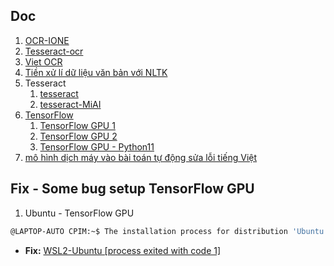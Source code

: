 ## Doc

1. [OCR-IONE](https://ionetech.vn/ocr-la-gi-cong-nghe-nhan-dang-chu-ocr-hieu-qua-21628/)
2. [Tesseract-ocr](https://github.com/tesseract-ocr/tesseract)
3. [Viet OCR](https://pbcquoc.github.io/vietnamese-ocr/)
4. [Tiền xử lí dữ liệu văn bản với NLTK](https://viblo.asia/p/tien-xu-li-du-lieu-van-ban-voi-nltk-Az45b0LgZxY)
5. Tesseract
   1. [tesseract](https://tesseract-ocr.github.io/tessdoc/Installation.html)
   2. [tesseract-MiAI](https://www.miai.vn/2019/08/22/ocr-nhan-dang-van-ban-tieng-viet-voi-tesseract-ocr/)
6. [TensorFlow](https://www.tensorflow.org/install/pip#windows-native)
   1. [TensorFlow GPU 1](https://www.youtube.com/watch?v=NrJz3ACosJA)
   2. [TensorFlow GPU 2](https://www.youtube.com/watch?v=QUjtDIalh0k)
   3. [TensorFlow GPU - Python11](https://www.youtube.com/watch?v=VE5OiQSfPLg)
7. [mô hình dịch máy vào bài toán tự động sửa lỗi tiếng Việt](https://viblo.asia/p/thu-ap-dung-mo-hinh-dich-may-vao-bai-toan-tu-dong-sua-loi-tieng-viet-maGK7vJB5j2)

## Fix - Some bug setup TensorFlow GPU

1. Ubuntu - TensorFlow GPU

```bash
@LAPTOP-AUTO CPIM:~$ The installation process for distribution 'Ubuntu' failed with exit code: 1. Error code: Wsl/InstallDistro/WSL_E_INSTALL_PROCESS_FAILED
```

- **Fix:** [WSL2-Ubuntu [process exited with code 1]](https://github.com/microsoft/WSL/issues/4899)
